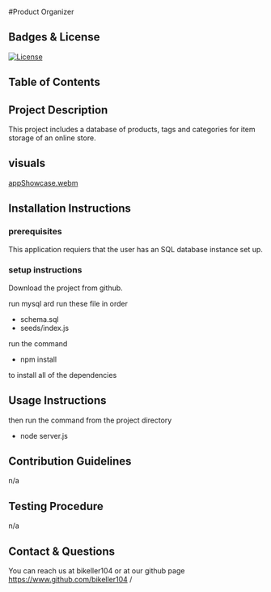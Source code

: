 #Product Organizer

## Badges & License
[![License](https://img.shields.io/badge/License-GPL-green.svg)](https://www.gnu.org/licenses/gpl-3.0.en.html)

## Table of Contents


## Project Description
This project includes a database of products, tags and categories for item storage of an online store.

## visuals

[appShowcase.webm](https://user-images.githubusercontent.com/110364905/212162303-9598ef8d-a898-4499-80f1-fbea2b9b6257.webm)



## Installation Instructions

### prerequisites
This application requiers that the user has an SQL database instance set up. 

### setup instructions
Download the project from github.

run mysql ard run these file in order
- schema.sql
- seeds/index.js

run the command 
- npm install 

to install all of the dependencies

## Usage Instructions
then run the command from the project directory
- node server.js

## Contribution Guidelines
n/a
## Testing Procedure
n/a


## Contact & Questions
You can reach us at bikeller104 or
at our github page https://www.github.com/bikeller104	/

